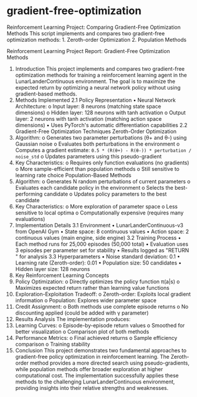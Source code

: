 # gradient-free-optimization
Reinforcement Learning Project: Comparing Gradient-Free Optimization Methods This script implements and compares two gradient-free optimization methods: 1. Zeroth-order Optimization 2. Population Methods


Reinforcement Learning Project Report: Gradient-Free Optimization Methods
1. Introduction
This project implements and compares two gradient-free optimization methods for training a reinforcement learning agent in the LunarLanderContinuous environment. The goal is to maximize the expected return by optimizing a neural network policy without using gradient-based methods.
2. Methods Implemented
2.1 Policy Representation
•
Neural Network Architecture:
o
Input layer: 8 neurons (matching state space dimensions)
o
Hidden layer: 128 neurons with tanh activation
o
Output layer: 2 neurons with tanh activation (matching action space dimensions)
•
Uses PyTorch's automatic differentiation capabilities
2.2 Gradient-Free Optimization Techniques
Zeroth-Order Optimization
1. Algorithm:
o
Generates two parameter perturbations (θ+ and θ-) using Gaussian noise
o
Evaluates both perturbations in the environment
o
Computes a gradient estimate: `0.5 * (R(θ+) - R(θ-)) * perturbation / noise_std`
o
Updates parameters using this pseudo-gradient
2. Key Characteristics:
o
Requires only function evaluations (no gradients)
o
More sample-efficient than population methods
o
Still sensitive to learning rate choice
Population-Based Methods
1. Algorithm:
o
Generates N random perturbations of current parameters
o
Evaluates each candidate policy in the environment
o
Selects the best-performing candidate
o
Updates policy parameters to the best candidate
2. Key Characteristics:
o
More exploration of parameter space
o
Less sensitive to local optima
o
Computationally expensive (requires many evaluations)
3. Implementation Details
3.1 Environment
•
LunarLanderContinuous-v3 from OpenAI Gym
•
State space: 8 continuous values
•
Action space: 2 continuous values (main engine, side engine)
3.2 Training Process
•
Each method runs for 25,000 episodes (50,000 total)
•
Evaluation uses 3 episodes per parameter set for stability
•
Results logged as "RETURN <episode> <value>" for analysis
3.3 Hyperparameters
•
Noise standard deviation: 0.1
•
Learning rate (Zeroth-order): 0.01
•
Population size: 50 candidates
•
Hidden layer size: 128 neurons
4. Key Reinforcement Learning Concepts
1. Policy Optimization:
o
Directly optimizes the policy function π(a|s)
o
Maximizes expected return rather than learning value functions
2. Exploration-Exploitation Tradeoff:
o
Zeroth-order: Exploits local gradient information
o
Population: Explores wider parameter space
3. Credit Assignment:
o
Both methods use complete episode returns
o
No discounting applied (could be added with γ parameter)
5. Results Analysis
The implementation produces:
1. Learning Curves:
o
Episode-by-episode return values
o
Smoothed for better visualization
o
Comparison plot of both methods
2. Performance Metrics:
o
Final achieved returns
o
Sample efficiency comparison
o
Training stability
6. Conclusion
   This project demonstrates two fundamental approaches to gradient-free policy optimization in reinforcement learning. The Zeroth-order method provides a more directed search using pseudo-gradients, while population methods offer broader exploration at higher computational cost. The implementation successfully applies these methods to the challenging LunarLanderContinuous environment, providing insights into their relative strengths and weaknesses.

